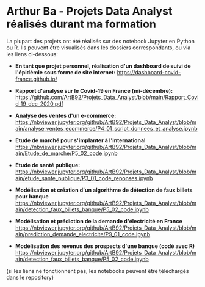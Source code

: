 # Arthur Ba - Projets Data Analyst réalisés durant ma formation

La plupart des projets ont été réalisés sur des notebook Jupyter en Python ou R. Ils peuvent être visualisés dans les dossiers correspondants, ou via les liens ci-dessous:


* <b>En tant que projet personnel, réalisation d'un dashboard de suivi de l'épidémie sous forme de site internet:</b>
https://dashboard-covid-france.github.io/

* <b>Rapport d'analyse sur le Covid-19 en France (mi-décembre):</b>
https://github.com/ArtB92/Projets_Data_Analyst/blob/main/Rapport_Covid_19_dec_2020.pdf

* <b>Analyse des ventes d'un e-commerce:</b>
https://nbviewer.jupyter.org/github/ArtB92/Projets_Data_Analyst/blob/main/analyse_ventes_ecommerce/P4_01_script_donnees_et_analyse.ipynb

* <b>Etude de marché pour s'implanter à l'international</b>
https://nbviewer.jupyter.org/github/ArtB92/Projets_Data_Analyst/blob/main/Etude_de_marche/P5_02_code.ipynb

* <b>Etude de santé publique:</b>
https://nbviewer.jupyter.org/github/ArtB92/Projets_Data_Analyst/blob/main/etude_sante_publique/P3_01_code_reponses.ipynb

* <b>Modélisation et création d'un algorithme de détection de faux billets pour banque</b>
https://nbviewer.jupyter.org/github/ArtB92/Projets_Data_Analyst/blob/main/detection_faux_billets_banque/P5_02_code.ipynb

* <b>Modélisation et prédiction de la demande d'électricité en France</b>
https://nbviewer.jupyter.org/github/ArtB92/Projets_Data_Analyst/blob/main/prediction_demande_electricite/P9_01_code.ipynb


* <b>Modélisation des revenus des prospects d'une banque (codé avec R)</b>
https://nbviewer.jupyter.org/github/ArtB92/Projets_Data_Analyst/blob/main/detection_faux_billets_banque/P5_02_code.ipynb

(si les liens ne fonctionnent pas, les notebooks peuvent être téléchargés dans le repository)

